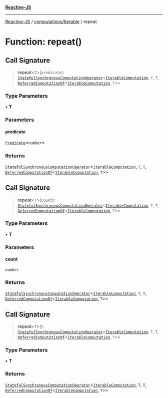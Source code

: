 [**Reactive-JS**](../../../README.md)

***

[Reactive-JS](../../../README.md) / [computations/Iterable](../README.md) / repeat

# Function: repeat()

## Call Signature

> **repeat**\<`T`\>(`predicate`): [`StatefulSynchronousComputationOperator`](../../type-aliases/StatefulSynchronousComputationOperator.md)\<[`IterableComputation`](../interfaces/IterableComputation.md), `T`, `T`, [`DeferredComputationOf`](../../type-aliases/DeferredComputationOf.md)\<[`IterableComputation`](../interfaces/IterableComputation.md), `T`\>\>

### Type Parameters

• **T**

### Parameters

#### predicate

[`Predicate`](../../../functions/type-aliases/Predicate.md)\<`number`\>

### Returns

[`StatefulSynchronousComputationOperator`](../../type-aliases/StatefulSynchronousComputationOperator.md)\<[`IterableComputation`](../interfaces/IterableComputation.md), `T`, `T`, [`DeferredComputationOf`](../../type-aliases/DeferredComputationOf.md)\<[`IterableComputation`](../interfaces/IterableComputation.md), `T`\>\>

## Call Signature

> **repeat**\<`T`\>(`count`): [`StatefulSynchronousComputationOperator`](../../type-aliases/StatefulSynchronousComputationOperator.md)\<[`IterableComputation`](../interfaces/IterableComputation.md), `T`, `T`, [`DeferredComputationOf`](../../type-aliases/DeferredComputationOf.md)\<[`IterableComputation`](../interfaces/IterableComputation.md), `T`\>\>

### Type Parameters

• **T**

### Parameters

#### count

`number`

### Returns

[`StatefulSynchronousComputationOperator`](../../type-aliases/StatefulSynchronousComputationOperator.md)\<[`IterableComputation`](../interfaces/IterableComputation.md), `T`, `T`, [`DeferredComputationOf`](../../type-aliases/DeferredComputationOf.md)\<[`IterableComputation`](../interfaces/IterableComputation.md), `T`\>\>

## Call Signature

> **repeat**\<`T`\>(): [`StatefulSynchronousComputationOperator`](../../type-aliases/StatefulSynchronousComputationOperator.md)\<[`IterableComputation`](../interfaces/IterableComputation.md), `T`, `T`, [`DeferredComputationOf`](../../type-aliases/DeferredComputationOf.md)\<[`IterableComputation`](../interfaces/IterableComputation.md), `T`\>\>

### Type Parameters

• **T**

### Returns

[`StatefulSynchronousComputationOperator`](../../type-aliases/StatefulSynchronousComputationOperator.md)\<[`IterableComputation`](../interfaces/IterableComputation.md), `T`, `T`, [`DeferredComputationOf`](../../type-aliases/DeferredComputationOf.md)\<[`IterableComputation`](../interfaces/IterableComputation.md), `T`\>\>
